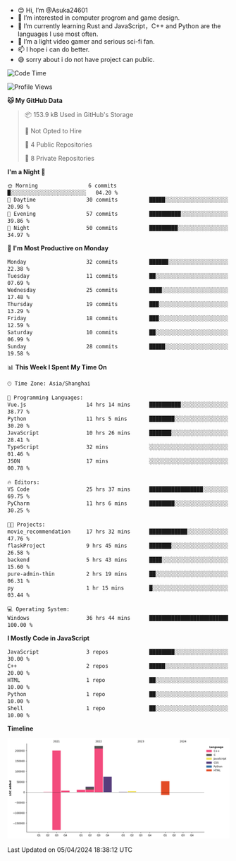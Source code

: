 - 😊 Hi, I’m @Asuka24601
- 👀 I’m interested in computer progrom and game design.
- 🌱 I’m currently learning Rust and JavaScript，C++ and Python are the languages I use most often.
- 💞️ I’m a light video gamer and serious sci-fi fan.
- 📫 I hope i can do better.
- 😅 sorry about i do not have project can public.

<!--START_SECTION:waka-->
![Code Time](http://img.shields.io/badge/Code%20Time-643%20hrs%2027%20mins-blue)

![Profile Views](http://img.shields.io/badge/Profile%20Views-0-blue)

**🐱 My GitHub Data** 

> 📦 153.9 kB Used in GitHub's Storage 
 > 
> 🚫 Not Opted to Hire
 > 
> 📜 4 Public Repositories 
 > 
> 🔑 8 Private Repositories 
 > 
**I'm a Night 🦉** 

```text
🌞 Morning                6 commits           █░░░░░░░░░░░░░░░░░░░░░░░░   04.20 % 
🌆 Daytime                30 commits          █████░░░░░░░░░░░░░░░░░░░░   20.98 % 
🌃 Evening                57 commits          ██████████░░░░░░░░░░░░░░░   39.86 % 
🌙 Night                  50 commits          █████████░░░░░░░░░░░░░░░░   34.97 % 
```
📅 **I'm Most Productive on Monday** 

```text
Monday                   32 commits          ██████░░░░░░░░░░░░░░░░░░░   22.38 % 
Tuesday                  11 commits          ██░░░░░░░░░░░░░░░░░░░░░░░   07.69 % 
Wednesday                25 commits          ████░░░░░░░░░░░░░░░░░░░░░   17.48 % 
Thursday                 19 commits          ███░░░░░░░░░░░░░░░░░░░░░░   13.29 % 
Friday                   18 commits          ███░░░░░░░░░░░░░░░░░░░░░░   12.59 % 
Saturday                 10 commits          ██░░░░░░░░░░░░░░░░░░░░░░░   06.99 % 
Sunday                   28 commits          █████░░░░░░░░░░░░░░░░░░░░   19.58 % 
```


📊 **This Week I Spent My Time On** 

```text
🕑︎ Time Zone: Asia/Shanghai

💬 Programming Languages: 
Vue.js                   14 hrs 14 mins      ██████████░░░░░░░░░░░░░░░   38.77 % 
Python                   11 hrs 5 mins       ████████░░░░░░░░░░░░░░░░░   30.20 % 
JavaScript               10 hrs 26 mins      ███████░░░░░░░░░░░░░░░░░░   28.41 % 
TypeScript               32 mins             ░░░░░░░░░░░░░░░░░░░░░░░░░   01.46 % 
JSON                     17 mins             ░░░░░░░░░░░░░░░░░░░░░░░░░   00.78 % 

🔥 Editors: 
VS Code                  25 hrs 37 mins      █████████████████░░░░░░░░   69.75 % 
PyCharm                  11 hrs 6 mins       ████████░░░░░░░░░░░░░░░░░   30.25 % 

🐱‍💻 Projects: 
movie_recommendation     17 hrs 32 mins      ████████████░░░░░░░░░░░░░   47.76 % 
flaskProject             9 hrs 45 mins       ███████░░░░░░░░░░░░░░░░░░   26.58 % 
backend                  5 hrs 43 mins       ████░░░░░░░░░░░░░░░░░░░░░   15.60 % 
pure-admin-thin          2 hrs 19 mins       ██░░░░░░░░░░░░░░░░░░░░░░░   06.31 % 
py                       1 hr 15 mins        █░░░░░░░░░░░░░░░░░░░░░░░░   03.44 % 

💻 Operating System: 
Windows                  36 hrs 44 mins      █████████████████████████   100.00 % 
```

**I Mostly Code in JavaScript** 

```text
JavaScript               3 repos             ████████░░░░░░░░░░░░░░░░░   30.00 % 
C++                      2 repos             █████░░░░░░░░░░░░░░░░░░░░   20.00 % 
HTML                     1 repo              ██░░░░░░░░░░░░░░░░░░░░░░░   10.00 % 
Python                   1 repo              ██░░░░░░░░░░░░░░░░░░░░░░░   10.00 % 
Shell                    1 repo              ██░░░░░░░░░░░░░░░░░░░░░░░   10.00 % 
```



**Timeline**

![Lines of Code chart](https://raw.githubusercontent.com/Asuka24601/Asuka24601/main/assets/bar_graph.png)


 Last Updated on 05/04/2024 18:38:12 UTC
<!--END_SECTION:waka-->
